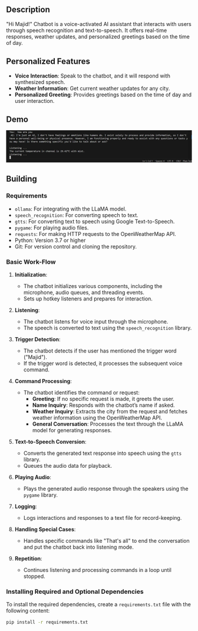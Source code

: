 ## Description

"Hi Majid!" Chatbot is a voice-activated AI assistant that interacts with users through speech recognition and text-to-speech. It offers real-time responses, weather updates, and personalized greetings based on the time of day.

## Personalized Features

- **Voice Interaction**: Speak to the chatbot, and it will respond with synthesized speech.
- **Weather Information**: Get current weather updates for any city.
- **Personalized Greeting**: Provides greetings based on the time of day and user interaction.

## Demo 

![Chatbot Demo](voice%20chatbot%20demo.JPG)

## Building

### Requirements

* `ollama`: For integrating with the LLaMA model.
* `speech_recognition`: For converting speech to text.
* `gtts`: For converting text to speech using Google Text-to-Speech.
* `pygame`: For playing audio files.
* `requests`: For making HTTP requests to the OpenWeatherMap API.
* Python: Version 3.7 or higher
* Git: For version control and cloning the repository.

### Basic Work-Flow
                        


1. **Initialization**:
   - The chatbot initializes various components, including the microphone, audio queues, and threading events.
   - Sets up hotkey listeners and prepares for interaction.

2. **Listening**:
   - The chatbot listens for voice input through the microphone.
   - The speech is converted to text using the `speech_recognition` library.

3. **Trigger Detection**:
   - The chatbot detects if the user has mentioned the trigger word ("Majid").
   - If the trigger word is detected, it processes the subsequent voice command.

4. **Command Processing**:
   - The chatbot identifies the command or request:
     - **Greeting**: If no specific request is made, it greets the user.
     - **Name Inquiry**: Responds with the chatbot’s name if asked.
     - **Weather Inquiry**: Extracts the city from the request and fetches weather information using the OpenWeatherMap API.
     - **General Conversation**: Processes the text through the LLaMA model for generating responses.

5. **Text-to-Speech Conversion**:
   - Converts the generated text response into speech using the `gtts` library.
   - Queues the audio data for playback.

6. **Playing Audio**:
   - Plays the generated audio response through the speakers using the `pygame` library.

7. **Logging**:
   - Logs interactions and responses to a text file for record-keeping.

8. **Handling Special Cases**:
   - Handles specific commands like "That's all" to end the conversation and put the chatbot back into listening mode.

9. **Repetition**:
   - Continues listening and processing commands in a loop until stopped.

### Installing Required and Optional Dependencies

To install the required dependencies, create a `requirements.txt` file with the following content:

```bash
pip install -r requirements.txt
